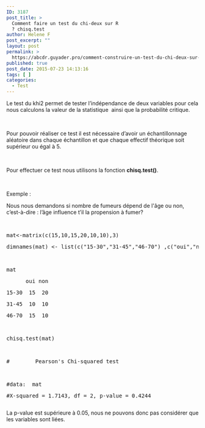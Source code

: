 ```yaml
---
ID: 3187
post_title: >
  Comment faire un test du chi-deux sur R
  ? chisq.test
author: Helene F
post_excerpt: ""
layout: post
permalink: >
  https://abcdr.guyader.pro/comment-construire-un-test-du-chi-deux-sur-r-chisq-test/
published: true
post_date: 2015-07-23 14:13:16
tags: [ ]
categories:
  - Test
---
```

<p>Le test du khi2 permet de tester l’indépendance de deux variables pour cela nous calculons la valeur de la statistique  ainsi que la probabilité critique.</p><p> </p><p>Pour pouvoir réaliser ce test il est nécessaire d’avoir un échantillonnage aléatoire dans chaque échantillon et que chaque effectif théorique soit supérieur ou égal à 5.</p><p> </p><p>Pour effectuer ce test nous utilisons la fonction <b>chisq.test()</b>.</p><p> </p><p>Exemple :</p><p>Nous nous demandons si nombre de fumeurs dépend de l'âge ou non, c’est-à-dire : l’âge influence t’il la propension à fumer?</p><p> <pre lang='rsplus'> </p><p>mat&lt;-matrix(c(15,10,15,20,10,10),3)</p><p>dimnames(mat) &lt;- list(c("15-30","31-45","46-70") ,c("oui","non"))</p><p> </p><p>mat</p><p>      oui non</p><p>15-30  15  20</p><p>31-45  10  10</p><p>46-70  15  10</p><p> </p><p>chisq.test(mat)</p><p> </p><p>#        Pearson's Chi-squared test</p><p> </p><p>#data:  mat</p><p>#X-squared = 1.7143, df = 2, p-value = 0.4244</p><p></pre> </p><p>La p-value est supérieure à 0.05, nous ne pouvons donc pas considérer que les variables sont liées.</p>